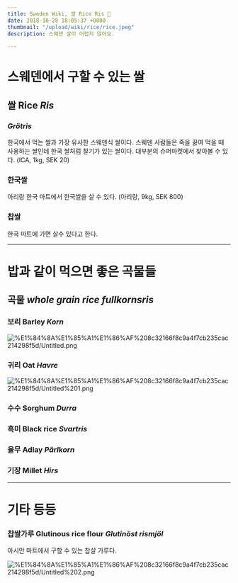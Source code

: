```yaml
---
title: Sweden Wiki, 쌀 Rice Ris 🍚
date: 2018-10-28 18:05:37 +0000
thumbnail: "/upload/wiki/rice/rice.jpeg"
description: 스웨덴 살이 어렵지 않아요.

---
```



# 스웨덴에서 구할 수 있는 쌀

## 쌀 Rice *Ris*

### *Grötris*

한국에서 먹는 쌀과 가장 유사한 스웨덴식 쌀이다. 스웨덴 사람들은 죽을 끓여 먹을 때 사용하는 쌀인데 한국 쌀처럼 찰기가 있는 쌀이다. 대부분의 슈퍼마켓에서 찾아볼 수 있다. (ICA, 1kg, SEK 20)

### 한국쌀

아리랑 한국 마트에서 한국쌀을 살 수 있다. (아리랑, 9kg, SEK 800)

### 찹쌀

한국 마트에 가면 살수 있다고 한다.

---

# 밥과 같이 먹으면 좋은 곡물들

## 곡물 *whole grain rice* *fullkornsris*

### 보리 Barley *Korn*

![%E1%84%8A%E1%85%A1%E1%86%AF%208c32166f8c9a4f7cb235cac214298f5d/Untitled.png](%E1%84%8A%E1%85%A1%E1%86%AF%208c32166f8c9a4f7cb235cac214298f5d/Untitled.png)

### 귀리 Oat *Havre*

![%E1%84%8A%E1%85%A1%E1%86%AF%208c32166f8c9a4f7cb235cac214298f5d/Untitled%201.png](%E1%84%8A%E1%85%A1%E1%86%AF%208c32166f8c9a4f7cb235cac214298f5d/Untitled%201.png)

### 수수 Sorghum *Durra*

[]()

### 흑미 Black rice *Svartris*

### 율무 Adlay *Pärlkorn*

### 기장 Millet *Hirs*

---

# 기타 등등

### 찹쌀가루 Glutinous rice flour *Glutinöst rismjöl*

아시안 마트에서 구할 수 있는 찹살 가루다. 

![%E1%84%8A%E1%85%A1%E1%86%AF%208c32166f8c9a4f7cb235cac214298f5d/Untitled%202.png](%E1%84%8A%E1%85%A1%E1%86%AF%208c32166f8c9a4f7cb235cac214298f5d/Untitled%202.png)